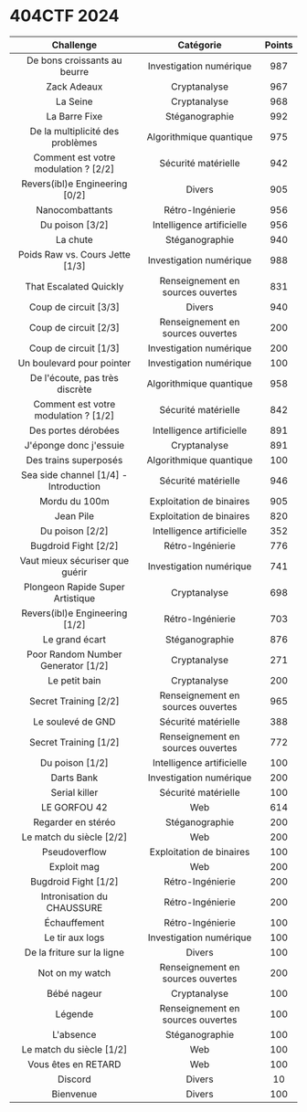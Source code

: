 # 404CTF 2024
| Challenge | Catégorie | Points |
|:-------------:|:-------------:|:-------------:|
| De bons croissants au beurre | Investigation numérique | 987 |
| Zack Adeaux | Cryptanalyse | 967 |
| La Seine | Cryptanalyse | 968 |
| La Barre Fixe | Stéganographie | 992 |
| De la multiplicité des problèmes | Algorithmique quantique | 975 |
| Comment est votre modulation ? [2/2] | Sécurité matérielle | 942 |
| Revers(ibl)e Engineering [0/2] | Divers | 905 |
| Nanocombattants | Rétro-Ingénierie | 956 |
| Du poison [3/2] | Intelligence artificielle | 956 |
| La chute | Stéganographie | 940 |
| Poids Raw vs. Cours Jette [1/3] | Investigation numérique | 988 |
| That Escalated Quickly | Renseignement en sources ouvertes | 831 |
| Coup de circuit [3/3] | Divers | 940 |
| Coup de circuit [2/3] | Renseignement en sources ouvertes | 200 |
| Coup de circuit [1/3] | Investigation numérique | 200 |
| Un boulevard pour pointer | Investigation numérique | 100 |
| De l'écoute, pas très discrète | Algorithmique quantique | 958 |
| Comment est votre modulation ? [1/2] | Sécurité matérielle | 842 |
| Des portes dérobées | Intelligence artificielle | 891 |
| J'éponge donc j'essuie | Cryptanalyse | 891 |
| Des trains superposés | Algorithmique quantique | 100 |
| Sea side channel [1/4] - Introduction | Sécurité matérielle | 946 |
| Mordu du 100m | Exploitation de binaires | 905 |
| Jean Pile | Exploitation de binaires | 820 |
| Du poison [2/2] | Intelligence artificielle | 352 |
| Bugdroid Fight [2/2] | Rétro-Ingénierie | 776 |
| Vaut mieux sécuriser que guérir | Investigation numérique | 741 |
| Plongeon Rapide Super Artistique | Cryptanalyse | 698 |
| Revers(ibl)e Engineering [1/2] | Rétro-Ingénierie | 703 |
| Le grand écart | Stéganographie | 876 |
| Poor Random Number Generator [1/2] | Cryptanalyse | 271 |
| Le petit bain | Cryptanalyse | 200 |
| Secret Training [2/2] | Renseignement en sources ouvertes | 965 |
| Le soulevé de GND | Sécurité matérielle | 388 |
| Secret Training [1/2] | Renseignement en sources ouvertes | 772 |
| Du poison [1/2] | Intelligence artificielle | 100 |
| Darts Bank | Investigation numérique | 200 |
| Serial killer | Sécurité matérielle | 100 |
| LE GORFOU 42 | Web | 614 |
| Regarder en stéréo | Stéganographie | 200 |
| Le match du siècle [2/2] | Web | 200 |
| Pseudoverflow | Exploitation de binaires | 100 |
| Exploit mag | Web | 200 |
| Bugdroid Fight [1/2] | Rétro-Ingénierie | 200 |
| Intronisation du CHAUSSURE | Rétro-Ingénierie | 200 |
| Échauffement | Rétro-Ingénierie | 100 |
| Le tir aux logs | Investigation numérique | 100 |
| De la friture sur la ligne | Divers | 100 |
| Not on my watch | Renseignement en sources ouvertes | 200 |
| Bébé nageur | Cryptanalyse | 100 |
| Légende | Renseignement en sources ouvertes | 100 |
| L'absence | Stéganographie | 100 |
| Le match du siècle [1/2] | Web | 100 |
| Vous êtes en RETARD | Web | 100 |
| Discord | Divers | 10 |
| Bienvenue | Divers | 100 |
